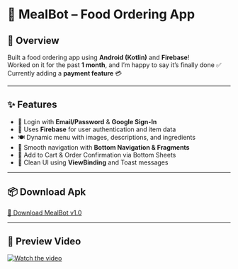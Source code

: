 # 🍔 MealBot – Food Ordering App

## 📱 Overview

Built a food ordering app using **Android (Kotlin)** and **Firebase**!  
Worked on it for the past **1 month**, and I’m happy to say it’s finally done ✅  
Currently adding a **payment feature** 💳

---

## ✨ Features

- 🔐 Login with **Email/Password** & **Google Sign-In**  
- 🧾 Uses **Firebase** for user authentication and item data  
- 🍽️ Dynamic menu with images, descriptions, and ingredients  
- 🧭 Smooth navigation with **Bottom Navigation & Fragments**  
- 🛒 Add to Cart & Order Confirmation via Bottom Sheets  
- 📱 Clean UI using **ViewBinding** and Toast messages  

---

## 📦 Download Apk

[🔗 Download MealBot v1.0](https://github.com/navalprakash7/MealBot/releases/download/v1.0/mealbot.apk)

---

## 🎥 Preview Video

[![Watch the video](https://img.youtube.com/vi/jHm7w0H8khk/0.jpg)](https://www.youtube.com/shorts/jHm7w0H8khk)
